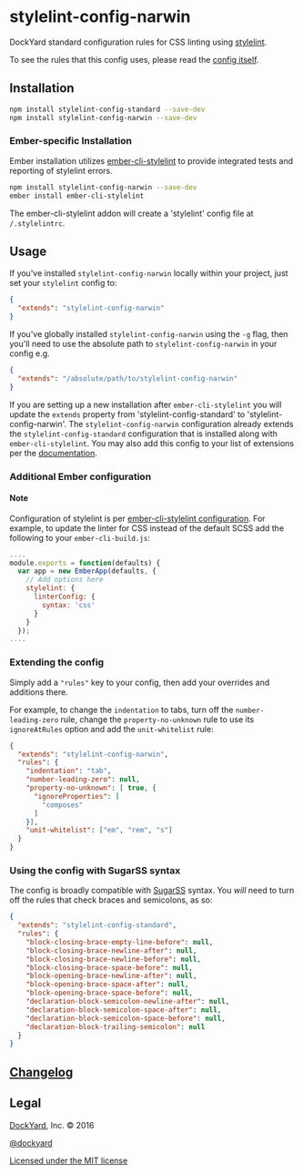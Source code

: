 # stylelint-config-narwin

DockYard standard configuration rules for CSS linting using [stylelint](https://stylelint.io).

To see the rules that this config uses, please read the [config itself](./index.js).

## Installation

```bash
npm install stylelint-config-standard --save-dev
npm install stylelint-config-narwin --save-dev
```

### Ember-specific Installation

Ember installation utilizes [ember-cli-stylelint](https://github.com/billybonks/ember-cli-stylelint) to provide integrated tests and reporting of stylelint errors.

```bash
npm install stylelint-config-narwin --save-dev
ember install ember-cli-stylelint
```

The ember-cli-stylelint addon will create a 'stylelint' config file at `/.stylelintrc`.

## Usage

If you've installed `stylelint-config-narwin` locally within your project, just set your `stylelint` config to:

```json
{
  "extends": "stylelint-config-narwin"
}
```

If you've globally installed `stylelint-config-narwin` using the `-g` flag, then you'll need to use the absolute path to `stylelint-config-narwin` in your config e.g.

```json
{
  "extends": "/absolute/path/to/stylelint-config-narwin"
}
```

If you are setting up a new installation after `ember-cli-stylelint` you will update the `extends` property from 'stylelint-config-standard' to 'stylelint-config-narwin'. The `stylelint-config-narwin` configuration already extends the `stylelint-config-standard` configuration that is installed along with `ember-cli-stylelint`.  You may also add this config to your list of extensions per the [documentation](https://stylelint.io/user-guide/configuration/).

### Additional Ember configuration
#### Note
Configuration of stylelint is per [ember-cli-stylelint configuration](https://github.com/billybonks/ember-cli-stylelint/README.md).  For example, to update the linter for CSS instead of the default SCSS add the following to your `ember-cli-build.js`:

```javascript
....
module.exports = function(defaults) {
  var app = new EmberApp(defaults, {
    // Add options here
    stylelint: {
      linterConfig: {
        syntax: 'css'
      }
    }
  });
....
```

### Extending the config

Simply add a `"rules"` key to your config, then add your overrides and additions there.

For example, to change the `indentation` to tabs, turn off the `number-leading-zero` rule, change the `property-no-unknown` rule to use its `ignoreAtRules` option and add the `unit-whitelist` rule:

```json
{
  "extends": "stylelint-config-narwin",
  "rules": {
    "indentation": "tab",
    "number-leading-zero": null,
    "property-no-unknown": [ true, {
      "ignoreProperties": [
        "composes"
      ]
    }],
    "unit-whitelist": ["em", "rem", "s"]
  }
}
```

### Using the config with SugarSS syntax

The config is broadly compatible with [SugarSS](https://github.com/postcss/sugarss) syntax. You *will* need to turn off the rules that check braces and semicolons, as so:

```json
{
  "extends": "stylelint-config-standard",
  "rules": {
    "block-closing-brace-empty-line-before": null,
    "block-closing-brace-newline-after": null,
    "block-closing-brace-newline-before": null,
    "block-closing-brace-space-before": null,
    "block-opening-brace-newline-after": null,
    "block-opening-brace-space-after": null,
    "block-opening-brace-space-before": null,
    "declaration-block-semicolon-newline-after": null,
    "declaration-block-semicolon-space-after": null,
    "declaration-block-semicolon-space-before": null,
    "declaration-block-trailing-semicolon": null
  }
}
```

## [Changelog](CHANGELOG.md)

## Legal

[DockYard](http://dockyard.com/), Inc. &copy; 2016

[@dockyard](http://twitter.com/dockyard)

[Licensed under the MIT license](http://www.opensource.org/licenses/mit-license.php)
